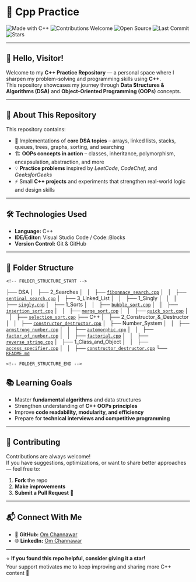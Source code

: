 # 🧠 Cpp Practice

![Made with C++](https://img.shields.io/badge/Made%20with-C++-1f425f.svg?logo=c%2B%2B&logoColor=white&color=00599C)
![Contributions Welcome](https://img.shields.io/badge/Contributions-Welcome-brightgreen.svg)
![Open Source](https://badges.frapsoft.com/os/v2/open-source.svg?v=103)
![Last Commit](https://img.shields.io/github/last-commit/OmChannawar/Cpp-Practice.svg)
![Stars](https://img.shields.io/github/stars/OmChannawar/Cpp-Practice.svg?style=social)

---

## 👋 Hello, Visitor!

Welcome to my **C++ Practice Repository** — a personal space where I sharpen my problem-solving and programming skills using **C++**.  
This repository showcases my journey through **Data Structures & Algorithms (DSA)** and **Object-Oriented Programming (OOPs)** concepts.

---

## 🚀 About This Repository

This repository contains:
- 🧩 Implementations of **core DSA topics** – arrays, linked lists, stacks, queues, trees, graphs, sorting, and searching  
- 🏗️ **OOPs concepts in action** – classes, inheritance, polymorphism, encapsulation, abstraction, and more  
- 💡 **Practice problems** inspired by *LeetCode*, *CodeChef*, and *GeeksforGeeks*  
- ⚡ Small **C++ projects** and experiments that strengthen real-world logic and design skills

---

## 🛠️ Technologies Used

- **Language:** C++  
- **IDE/Editor:** Visual Studio Code / Code::Blocks  
- **Version Control:** Git & GitHub  

---

## 📂 Folder Structure
```
<!-- FOLDER_STRUCTURE_START -->
```
├── DSA
│   ├── 2_Searches
│   │   ├── [`fibonnace_search.cpp`](https://github.com/OmChannawar/Cpp-Practice/blob/main/DSA/2_Searches/fibonnace_search.cpp)
│   │   ├── [`sentinal_search.cpp`](https://github.com/OmChannawar/Cpp-Practice/blob/main/DSA/2_Searches/sentinal_search.cpp)
│   ├── 3_Linked_List
│   │   ├── 1_Singly
│   │   │   ├── [`singly.cpp`](https://github.com/OmChannawar/Cpp-Practice/blob/main/DSA/3_Linked_List/1_Singly/singly.cpp)
│   ├── 1_Sorts
│   │   ├── [`bubble_sort.cpp`](https://github.com/OmChannawar/Cpp-Practice/blob/main/DSA/1_Sorts/bubble_sort.cpp)
│   │   ├── [`insertion_sort.cpp`](https://github.com/OmChannawar/Cpp-Practice/blob/main/DSA/1_Sorts/insertion_sort.cpp)
│   │   ├── [`merge_sort.cpp`](https://github.com/OmChannawar/Cpp-Practice/blob/main/DSA/1_Sorts/merge_sort.cpp)
│   │   ├── [`quick_sort.cpp`](https://github.com/OmChannawar/Cpp-Practice/blob/main/DSA/1_Sorts/quick_sort.cpp)
│   │   ├── [`selection_sort.cpp`](https://github.com/OmChannawar/Cpp-Practice/blob/main/DSA/1_Sorts/selection_sort.cpp)
├── C++
│   ├── 2_Constructor_&_Destructor
│   │   ├── [`constructor_destructor.cpp`](https://github.com/OmChannawar/Cpp-Practice/blob/main/C++/2_Constructor_&_Destructor/constructor_destructor.cpp)
│   ├── Number_System
│   │   ├── [`armstrong_number.cpp`](https://github.com/OmChannawar/Cpp-Practice/blob/main/C++/Number_System/armstrong_number.cpp)
│   │   ├── [`automorphic.cpp`](https://github.com/OmChannawar/Cpp-Practice/blob/main/C++/Number_System/automorphic.cpp)
│   │   ├── [`factor_of_number.cpp`](https://github.com/OmChannawar/Cpp-Practice/blob/main/C++/Number_System/factor_of_number.cpp)
│   │   ├── [`factorial.cpp`](https://github.com/OmChannawar/Cpp-Practice/blob/main/C++/Number_System/factorial.cpp)
│   │   ├── [`reverse_string.cpp`](https://github.com/OmChannawar/Cpp-Practice/blob/main/C++/Number_System/reverse_string.cpp)
│   ├── 1_Class_and_Object
│   │   ├── [`access_specifier.cpp`](https://github.com/OmChannawar/Cpp-Practice/blob/main/C++/1_Class_and_Object/access_specifier.cpp)
│   │   ├── [`constructor_destructor.cpp`](https://github.com/OmChannawar/Cpp-Practice/blob/main/C++/1_Class_and_Object/constructor_destructor.cpp)
└── [`README.md`](./README.md)
```
<!-- FOLDER_STRUCTURE_END -->
```

## 📚 Learning Goals

- Master **fundamental algorithms** and data structures  
- Strengthen understanding of **C++ OOPs principles**  
- Improve **code readability, modularity, and efficiency**  
- Prepare for **technical interviews and competitive programming**

---

## 🤝 Contributing

Contributions are always welcome!  
If you have suggestions, optimizations, or want to share better approaches — feel free to:
1. **Fork** the repo  
2. **Make improvements**  
3. **Submit a Pull Request** 🚀  

---

## 📬 Connect With Me

- 💼 **GitHub:** [Om Channawar](https://github.com/OmChannawar)  
- 🌐 **LinkedIn:** [Om Channawar](https://www.linkedin.com/in/om-channawar-466873312)   

---

⭐ **If you found this repo helpful, consider giving it a star!**  
Your support motivates me to keep improving and sharing more C++ content 💙